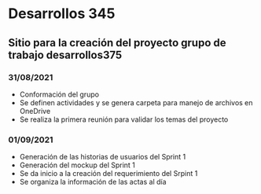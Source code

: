 # Desarrollos 345
## Sitio para la creación del proyecto grupo de trabajo desarrollos375
### 31/08/2021
* Conformación del grupo
* Se definen actividades y se genera carpeta para manejo de archivos en OneDrive
* Se realiza la primera reunión para validar los temas del proyecto
### 01/09/2021
* Generación de las historias de usuarios del Sprint 1
* Generación del mockup del Sprint 1
* Se da inicio a la creación del requerimiento del Srpint 1
* Se organiza la información de las actas al día
